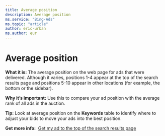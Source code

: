 ```yaml
---
title: Average position
description: Average position
ms.service: "Bing-Ads"
ms.topic: "article"
author: eric-urban
ms.author: eur
---
```


# Average position

**What it is:** The average position on the web page for ads that were delivered. Although it varies, positions 1-4 appear at the top of the search results page and positions 5-10 appear in other locations (for example, the bottom or the sidebar).

**Why it’s important:** Use this to compare your ad position with the average rank of all ads in the auction.

**Tip:** Look at average position on the **Keywords** table to identify where to adjust your bids to move your ads into the best position.

**Get more info:**    &nbsp;[Get my ad to the top of the search results page](../hlp_BA_CONC_ImproveAdPosition.md)


